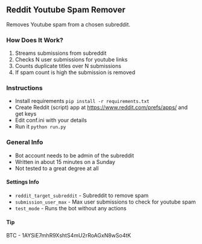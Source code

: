 ## Reddit Youtube Spam Remover

Removes Youtube spam from a chosen subreddit.

### How Does It Work?

1. Streams submissions from subreddit
2. Checks N user submissions for youtube links
3. Counts duplicate titles over N submissions
4. If spam count is high the submission is removed

### Instructions

-   Install requirements `pip install -r requirements.txt`
-   Create Reddit (script) app at https://www.reddit.com/prefs/apps/ and get keys
-   Edit conf.ini with your details
-   Run it `python run.py`

### General Info

- Bot account needs to be admin of the subreddit
- Written in about 15 minutes on a Sunday
- Not tested to a great degree at all

#### Settings Info

-   `reddit_target_subreddit` - Subreddit to remove spam
-   `submission_user_max` - Max user submissions to check for youtube spam
-   `test_mode` - Runs the bot without any actions

#### Tip

BTC - 1AYSiE7mhR9XshtS4mU2rRoAGxN8wSo4tK
